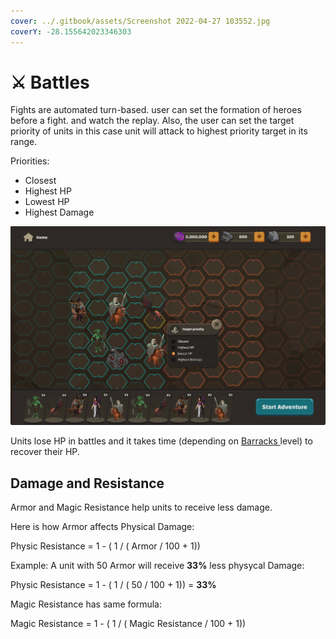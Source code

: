 ```yaml
---
cover: ../.gitbook/assets/Screenshot 2022-04-27 103552.jpg
coverY: -28.155642023346303
---
```


# ⚔ Battles

Fights are automated turn-based. user can set the formation of heroes before a fight. and watch the replay. Also, the user can set the target priority of units in this case unit will attack to highest priority target in its range.&#x20;

Priorities:

* Closest
* Highest HP
* Lowest HP
* Highest Damage

![Army Formation Page](<../.gitbook/assets/image (2) (1).png>)

Units lose HP in battles and it takes time (depending on [Barracks ](broken-reference)level) to recover their HP.

## Damage and Resistance

Armor and Magic Resistance help units to receive less damage.

Here is how Armor affects Physical Damage:

Physic Resistance = 1 - ( 1 / ( Armor / 100 + 1))

Example: A unit with 50 Armor will receive **33%** less physycal Damage:

Physic Resistance = 1 - ( 1 / ( 50 / 100 + 1)) =  **33%**

Magic Resistance has same formula:

Magic Resistance = 1 - ( 1 / ( Magic Resistance / 100 + 1))
